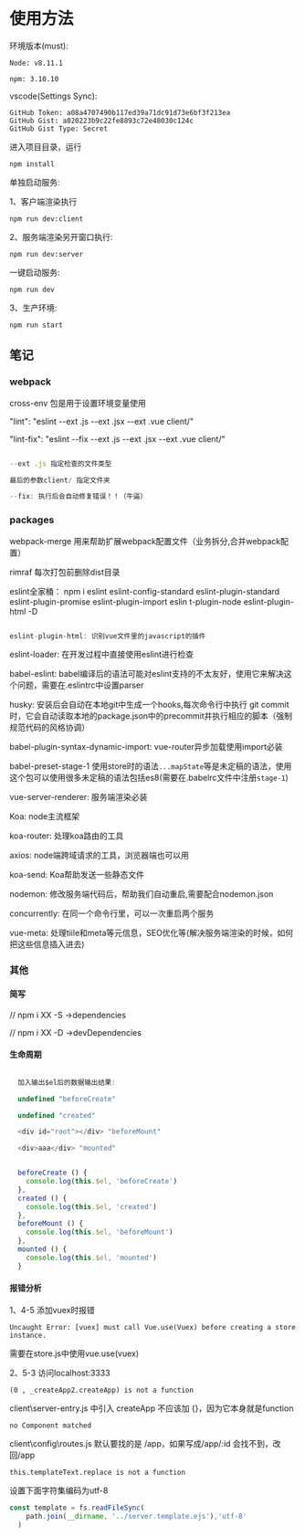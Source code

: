 # 使用方法

环境版本(must):

``` text
Node: v8.11.1

npm: 3.10.10
```

vscode(Settings Sync):

```text
GitHub Token: a08a4707490b117ed39a71dc91d73e6bf3f213ea
GitHub Gist: a020223b9c22fe8893c72e48030c124c
GitHub Gist Type: Secret
```

进入项目目录，运行

``
npm install
``

单独启动服务:

1、客户端渲染执行

``
npm run dev:client
``

2、服务端渲染另开窗口执行:

``
npm run dev:server
``

一键启动服务:

``
npm run dev
``

3、生产环境:

``npm run start``

## 笔记

### webpack

cross-env 包是用于设置环境变量使用

"lint": "eslint --ext .js --ext .jsx --ext .vue client/"

"lint-fix": "eslint --fix --ext .js --ext .jsx --ext .vue client/"

```js

--ext .js 指定检查的文件类型

最后的参数client/ 指定文件夹

--fix: 执行后会自动修复错误！！（牛逼）
```

### packages

webpack-merge 用来帮助扩展webpack配置文件（业务拆分,合并webpack配置）

rimraf 每次打包前删除dist目录

eslint全家桶： npm i eslint eslint-config-standard eslint-plugin-standard eslint-plugin-promise eslint-plugin-import eslin t-plugin-node eslint-plugin-html -D

```js

eslint-plugin-html: 识别vue文件里的javascript的插件
```

eslint-loader: 在开发过程中直接使用eslint进行检查

babel-eslint: babel编译后的语法可能对eslint支持的不太友好，使用它来解决这个问题，需要在.eslintrc中设置parser

husky: 安装后会自动在本地git中生成一个hooks,每次命令行中执行 git commit 时，它会自动读取本地的package.json中的precommit并执行相应的脚本（强制规范代码的风格协调）

babel-plugin-syntax-dynamic-import: vue-router异步加载使用import必装

babel-preset-stage-1 使用store时的语法``...mapState``等是未定稿的语法，使用这个包可以使用很多未定稿的语法包括es8(需要在.babelrc文件中注册``stage-1``)

vue-server-renderer: 服务端渲染必装

Koa: node主流框架

koa-router: 处理koa路由的工具

axios: node端跨域请求的工具，浏览器端也可以用

koa-send: Koa帮助发送一些静态文件

nodemon: 修改服务端代码后，帮助我们自动重启,需要配合nodemon.json

concurrently: 在同一个命令行里，可以一次重启两个服务

 vue-meta: 处理tiile和meta等元信息，SEO优化等(解决服务端渲染的时候，如何把这些信息插入进去)

### 其他

#### 简写

// npm i XX -S ->dependencies

// npm i XX -D ->devDependencies

#### 生命周期

```lifecycle\index.js

  加入输出$el后的数据输出结果:

  undefined "beforeCreate"

  undefined "created"

  <div id=​"root">​</div>​ "beforeMount"

  <div>​aaa​</div>​ "mounted"
```

```javascript

  beforeCreate () {
    console.log(this.$el, 'beforeCreate')
  },
  created () {
    console.log(this.$el, 'created')
  },
  beforeMount () {
    console.log(this.$el, 'beforeMount')
  },
  mounted () {
    console.log(this.$el, 'mounted')
  }
```

#### 报错分析

1、4-5 添加vuex时报错

```text
Uncaught Error: [vuex] must call Vue.use(Vuex) before creating a store instance.
```

需要在store.js中使用vue.use(vuex)

2、5-3 访问localhost:3333

``(0 , _createApp2.createApp) is not a function``

client\server-entry.js 中引入 createApp 不应该加 {}，因为它本身就是function

``no Component matched``

client\config\routes.js 默认要找的是 /app，如果写成/app/:id 会找不到，改回/app

``this.templateText.replace is not a function``

设置下面字符集编码为utf-8

```js
const template = fs.readFileSync(
    path.join(__dirname, '../server.template.ejs'),'utf-8'
  )
```
